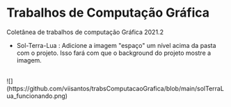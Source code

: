 # Trabalhos de Computação Gráfica
Coletânea de trabalhos de computação Gráfica 2021.2
- Sol-Terra-Lua : Adicione a imagem "espaço" um nível acima da pasta com o projeto. Isso fará com que o background do projeto mostre a imagem. 
<br>
![](https://github.com/viisantos/trabsComputacaoGrafica/blob/main/solTerraLua_funcionando.png)
